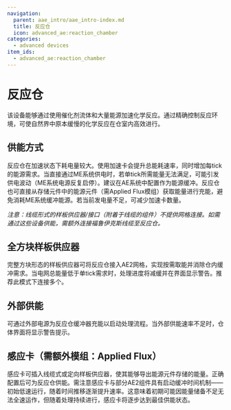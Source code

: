 ```yaml
---
navigation:
  parent: aae_intro/aae_intro-index.md
  title: 反应仓
  icon: advanced_ae:reaction_chamber
categories:
  - advanced devices
item_ids:
  - advanced_ae:reaction_chamber
---
```


# 反应仓

<BlockImage id="advanced_ae:reaction_chamber" scale="4"></BlockImage>

该设备能够通过使用催化剂流体和大量能源加速化学反应。通过精确控制反应环境，可使自然界中原本缓慢的化学反应在仓室内高效进行。

## 供能方式

反应仓在加速状态下耗电量较大。使用加速卡会提升总能耗速率，同时增加每tick的能源需求。当直接通过ME系统供电时，若单tick所需能量无法满足，可能引发供电波动（ME系统电源反复启停）。建议在AE系统中配置<ItemLink id="ae2:dense_energy_cell" />作为能源缓冲。反应仓也可直接从存储元件中的能源元件（需Applied Flux模组）获取能量进行充能，避免消耗ME系统缓冲能源。若当前发电量不足，可减少加速卡数量。

*注意：线缆形式的样板供应器/接口（附着于线缆的组件）不提供网格连接。如需通过这些设备供能，需额外连接福鲁伊克斯线缆至反应仓。*

## 全方块样板供应器

完整方块形态的样板供应器可将反应仓接入AE2网格，实现按需取能并消除仓内缓冲需求。当电网总能量低于单tick需求时，处理进度将减缓并在界面显示警告。推荐此模式下连接多个<ItemLink id="ae2:dense_energy_cell" />。

## 外部供能

可通过外部电源为反应仓缓冲器充能以启动处理流程。当外部供能速率不足时，仓体界面将显示警告提示。

## 感应卡（需额外模组：Applied Flux）

感应卡可插入线缆式或定向样板供应器，使其能够导出能源元件存储的能量。正确配置后可为反应仓供能。需注意感应卡与部分AE2组件具有启动缓冲时间机制——初始低速运行，随着时间推移逐渐提升速率。这意味着初期可能因能量储备不足无法全速运作，但随着处理持续进行，感应卡将逐步达到最佳供能状态。